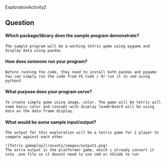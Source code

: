  ExplorationActivity2

## Question
#### Which package/library does the sample program demonstrate?

    The sample program will be a working tetris game using pygame and display data using pandas

#### How does someone run your program?

    Before running the code, they need to install both pandas and pygame
    You can simply run the code from VS Code / Or run it in cmd using python3

#### What purpose does your program serve?

    To create simple game using image, color. The game will be tetris will some basic color and concept with display leaderboard will be using data as the data frame display.

#### What would be some sample input/output?
    The output for this exploration will be a tetris game for 2 player to compete against each other

    ![Tetris gameplay](/assets/images/output1.png)
    The extra output is the platformer game, which i already convert it into .exe file so it doesnt need to use cmd or VSCode to run